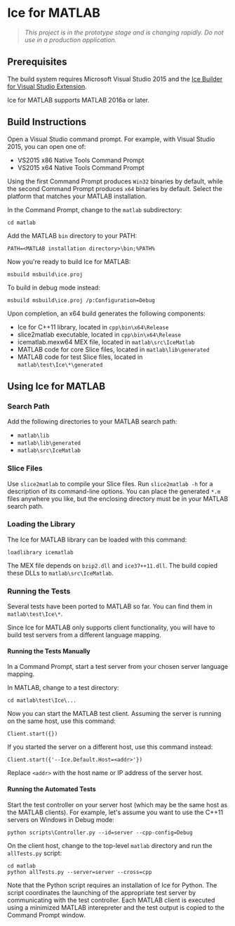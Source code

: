 # Ice for MATLAB

> *This project is in the prototype stage and is changing rapidly. Do not use
in a production application.*

## Prerequisites

The build system requires Microsoft Visual Studio 2015 and the [Ice Builder for 
Visual Studio Extension](https://marketplace.visualstudio.com/items?itemName=ZeroCInc.IceBuilder).

Ice for MATLAB supports MATLAB 2016a or later.

## Build Instructions

Open a Visual Studio command prompt. For example, with Visual Studio 2015, you
can open one of:

- VS2015 x86 Native Tools Command Prompt
- VS2015 x64 Native Tools Command Prompt

Using the first Command Prompt produces `Win32` binaries by default, while
the second Command Prompt produces `x64` binaries by default. Select the
platform that matches your MATLAB installation.

In the Command Prompt, change to the `matlab` subdirectory:

    cd matlab

Add the MATLAB `bin` directory to your PATH:

    PATH=<MATLAB installation directory>\bin;%PATH%

Now you're ready to build Ice for MATLAB:

    msbuild msbuild\ice.proj

To build in debug mode instead:

    msbuild msbuild\ice.proj /p:Configuration=Debug

Upon completion, an x64 build generates the following components:

 - Ice for C++11 library, located in `cpp\bin\x64\Release`
 - slice2matlab executable, located in `cpp\bin\x64\Release`
 - icematlab.mexw64 MEX file, located in `matlab\src\IceMatlab`
 - MATLAB code for core Slice files, located in `matlab\lib\generated`
 - MATLAB code for test Slice files, located in `matlab\test\Ice\*\generated`

## Using Ice for MATLAB

### Search Path

Add the following directories to your MATLAB search path:

 - `matlab\lib`
 - `matlab\lib\generated`
 - `matlab\src\IceMatlab`

### Slice Files

Use `slice2matlab` to compile your Slice files. Run `slice2matlab -h` for a
description of its command-line options. You can place the generated `*.m`
files anywhere you like, but the enclosing directory must be in your MATLAB
search path.

### Loading the Library

The Ice for MATLAB library can be loaded with this command:

    loadlibrary icematlab

The MEX file depends on `bzip2.dll` and `ice37++11.dll`. The build copied
these DLLs to `matlab\src\IceMatlab`.

### Running the Tests

Several tests have been ported to MATLAB so far. You can find them in
`matlab\test\Ice\*`.

Since Ice for MATLAB only supports client functionality, you will have to build
test servers from a different language mapping.

#### Running the Tests Manually

In a Command Prompt, start a test server from your chosen server language
mapping.

In MATLAB, change to a test directory:

    cd matlab\test\Ice\...

Now you can start the MATLAB test client. Assuming the server is running on
the same host, use this command:

    Client.start({})

If you started the server on a different host, use this command instead:

    Client.start({'--Ice.Default.Host=<addr>'})

Replace `<addr>` with the host name or IP address of the server host.

#### Running the Automated Tests

Start the test controller on your server host (which may be the same host as
the MATLAB clients). For example, let's assume you want to use the C++11
servers on Windows in Debug mode:

    python scripts\Controller.py --id=server --cpp-config=Debug

On the client host, change to the top-level `matlab` directory and run the
`allTests.py` script:

    cd matlab
    python allTests.py --server=server --cross=cpp

Note that the Python script requires an installation of Ice for Python. The
script coordinates the launching of the appropriate test server by communicating
with the test controller. Each MATLAB client is executed using a minimized
MATLAB interepreter and the test output is copied to the Command Prompt window.
